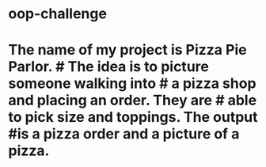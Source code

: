 # oop-challenge

# The name of my project is Pizza Pie Parlor. # The idea is to picture someone walking into # a pizza shop and placing an order. They are # able to pick size and toppings. The output #is a pizza order and a picture of a pizza. 